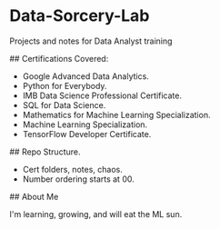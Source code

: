 # Data-Sorcery-Lab

Projects and notes for Data Analyst training



\## Certifications Covered:

* Google Advanced Data Analytics.
* Python for Everybody.
* IMB Data Science Professional Certificate.
* SQL for Data Science.
* Mathematics for Machine Learning Specialization.
* Machine Learning Specialization.
* TensorFlow Developer Certificate.



\## Repo Structure.

* Cert folders, notes, chaos.
* Number ordering starts at 00.



\## About Me

I'm learning, growing, and will eat the ML sun.

